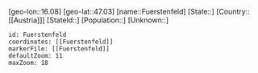 ﻿---
location: [47.03,16.08]
mapzoom: [7,12] 
mapmarker: city 
type: City
tags:
- geo/City


SpocWebEntityId: 30321
isDeleted: false
confidential: public

---
[geo-lon::16.08]
[geo-lat::47.03]
[name::Fuerstenfeld]
[State::]
[Country::[[Austria]]]
[StateId::]
[Population::]
[Unknown::]


```leaflet
id: Fuerstenfeld
coordinates: [[Fuerstenfeld]]
markerFile: [[Fuerstenfeld]]
defaultZoom: 11 
maxZoom: 18
```
